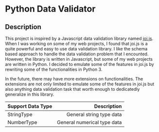 # Python Data Validator

## Description
This project is inspired by a Javascript data validation library named [joi.js](https://joi.dev/). When I was working on some of my web projects, I found that joi.js is a quite powerful and easy to use data validation library. I like the schema based approach to handle the data validation problem that I encounted. However, the library is written in Javascript, but some of my web projects are written in Python. I decided to emulate some of the features in joi.js by rewriting some of the functionalities in Python 3. 

In the future, there may have more extensions on functionalities. The extensions are not only limited to emulate some of the features in joi.js but also anything data validation task that worth enough to dedicatedly generalize in this library.


| Support Data Type | Description                  |
|-------------------|-----------------------------:|
| StringType        |     General string type data |
| NumberType        |  General numerical type data |     
